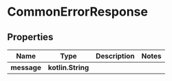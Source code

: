 
# CommonErrorResponse

## Properties
Name | Type | Description | Notes
------------ | ------------- | ------------- | -------------
**message** | **kotlin.String** |  | 




